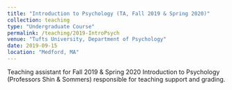 ```yaml
---
title: "Introduction to Psychology (TA, Fall 2019 & Spring 2020)"
collection: teaching
type: "Undergraduate Course"
permalink: /teaching/2019-IntroPsych
venue: "Tufts University, Department of Psychology"
date: 2019-09-15
location: "Medford, MA"
---
```


Teaching assistant for Fall 2019 & Spring 2020 Introduction to Psychology (Professors Shin & Sommers) responsible for teaching support and grading.
